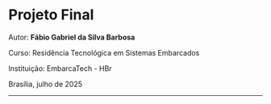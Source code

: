 # Projeto Final

Autor: **Fábio Gabriel da Silva Barbosa**

Curso: Residência Tecnológica em Sistemas Embarcados

Instituição: EmbarcaTech - HBr

Brasília, julho de 2025

---
